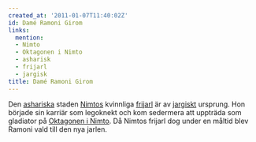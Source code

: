 ```yaml
---
created_at: '2011-01-07T11:40:02Z'
id: Damé Ramoni Girom
links:
  mention:
  - Nimto
  - Oktagonen i Nimto
  - asharisk
  - frijarl
  - jargisk
title: Damé Ramoni Girom
---
```


Den [ashariska] staden [Nimtos] kvinnliga [frijarl] är av [jargiskt] ursprung. Hon började sin
karriär som legoknekt och kom sedermera att uppträda som gladiator på [Oktagonen i Nimto]. Då Nimtos
frijarl dog under en måltid blev Ramoni vald till den nya jarlen.

  [ashariska]: asharisk
  [Nimtos]: Nimto
  [frijarl]: frijarl
  [jargiskt]: jargisk
  [Oktagonen i Nimto]: Oktagonen_i_Nimto